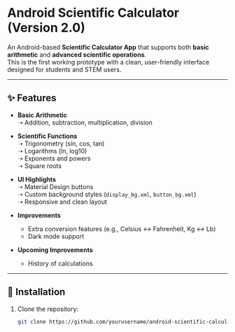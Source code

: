 # Android Scientific Calculator (Version 2.0)

An Android-based **Scientific Calculator App** that supports both **basic arithmetic** and **advanced scientific operations**.  
This is the first working prototype with a clean, user-friendly interface designed for students and STEM users.

---

## ✨ Features

- **Basic Arithmetic**  
  ➝ Addition, subtraction, multiplication, division  

- **Scientific Functions**  
  ➝ Trigonometry (sin, cos, tan)  
  ➝ Logarithms (ln, log10)  
  ➝ Exponents and powers  
  ➝ Square roots  

- **UI Highlights**  
  ➝ Material Design buttons  
  ➝ Custom background styles (`display_bg.xml`, `button_bg.xml`)  
  ➝ Responsive and clean layout  

- **Improvements**  
  - Extra conversion features (e.g., Celsius ↔ Fahrenheit, Kg ↔ Lb)  
  - Dark mode support  
 
  
- **Upcoming Improvements**
  - History of calculations

---

## 🚀 Installation

1. Clone the repository:  
   ```bash
   git clone https://github.com/yourusername/android-scientific-calculator.git
